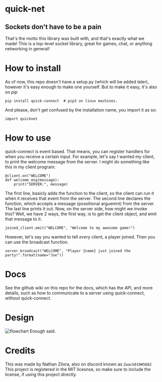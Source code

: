 # quick-net
## Sockets don't have to be a pain

That's the motto this library was built with, and that's exactly what we made! This is a top-level socket library,
great for games, chat, or anything networking in general!

# How to install
As of now, this repo doesn't have a setup.py (which will be added later), however it's easy enough
to make one yourself. But to make it easy, it's also on *pip*
```py3
pip install quick-connect  # pip3 on linux machines.
```
And please, don't get confused by the installation name, you import it as so:
```py3
import quicknet
```

# How to use
quick-connect is event based. That means, you can register handlers for when you receive a certain input. For
example, let's say I wanted my client, to print the welcome message from the server. I might do something like
this in my client program:
```py3
@client.on("WELCOME")
def welcome_msg(message):
    print("SERVER:", message)
```
The first line, basicly adds the function to the client, so the client can run it when it receives that event
from the server. The second line declares the function, which accepts a message (possitional arguemnt) from 
the server. The last line prints it out. Now, on the server side, how might we invoke this? Well, we have 2 ways,
the first way, is to get the client object, and emit that message to it.
```py3
joined_client.emit("WELCOME", "Welcome to my awesome game!")
```
However, let's say you wanted to tell *every* client, a player joined. Then you can use the broadcast function.
```py3
server.broadcast("WELCOME", "Player {name} just joined the party!".format(name="Joe"))
```

# Docs
See the github wiki on this repo for the docs, which has the API, and more details, such as how to communicate 
to a server using quick-connect, without quick-connect.

# Design
![flowchart](https://docs.google.com/drawings/d/e/2PACX-1vTMsSmu-2IDhVvM8MiY8gEsLtPd0xJmcuVLfMLF-wnhtuf-X27012i5QhtI2lOFLj1qn6BLnvtr1ViY/pub?w=960&amp;h=720)
Enough said.

# Credits
This was made by Nathan Zilora, also on discord known as `Zwack010#5682`
This project is registered in the MIT licesnse, so make sure to include
the license, if using this project directly.
